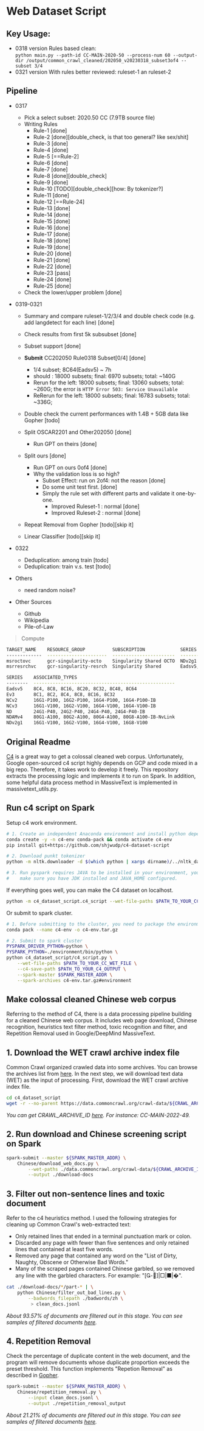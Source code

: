 # Web Dataset Script

## Key Usage:
+ 0318 version Rules based clean:  
    `python main.py --path-id CC-MAIN-2020-50 --process-num 60 --output-dir /output/common_crawl_cleaned/202050_v20230318_subset3of4 --subset 3/4`
+ 0321 version With rules better reviewed: ruleset-1 an ruleset-2

## Pipeline

+ 0317  
    + Pick a select subset: 2020.50 CC (7.9TB source file)  
    + Writing Rules
        + Rule-1 [done] 
        + Rule-2 [done][double_check, is that too general? like sex/shit]
        + Rule-3 [done]
        + Rule-4 [done]
        + Rule-5 [==Rule-2]
        + Rule-6 [done]
        + Rule-7 [done]
        + Rule-8 [done][double_check]
        + Rule-9 [done]
        + Rule-10 [TODO][double_check][how: By tokenizer?]
        + Rule-11 [done]
        + Rule-12 [==Rule-24]
        + Rule-13 [done]
        + Rule-14 [done]
        + Rule-15 [done]
        + Rule-16 [done]
        + Rule-17 [done]
        + Rule-18 [done]
        + Rule-19 [done]
        + Rule-20 [done]
        + Rule-21 [done]
        + Rule-22 [done]
        + Rule-23 [pass]
        + Rule-24 [done]
        + Rule-25 [done]
    + Check the lower/upper problem [done]

+ 0319-0321  
    + Summary and compare ruleset-1/2/3/4 and double check code (e.g. add langdetect for each line) [done]
    + Check results from first 5k subsubset [done]
    + Subset support [done]
    + **Submit** CC202050 Rule0318 Subset\[0/4\] [done]
        + 1/4 subset; 8C64(Eadsv5) ~ 7h
        + should : 18000 subsets; final: 6970 subsets; total: ~140G
        + Rerun for the left: 18000 subsets; final: 13060 subsets; total: ~260G; the error is `HTTP Error 503: Service Unavailable`
        + ReRerun for the left: 18000 subsets; final: 16783 subsets; total: ~336G; 
    + Double check the current performances with 1.4B + 5GB data like Gopher [todo]
    + Split OSCAR2201 and Other202050 [done]
        + Run GPT on theirs [done]
    + Split ours [done]
        + Run GPT on ours 0of4 [done]
        + Why the validation loss is so high?
            + Subset Effect: run on 2of4: not the reason [done]
            + Do some unit test first. [done]
            + Simply the rule set with different parts and validate it one-by-one. 
                + Improved Ruleset-1 : normal [done]
                + Improved Ruleset-2 : normal [done]

    + Repeat Removal from Gopher [todo][skip it]
    + Linear Classifier [todo][skip it]


+ 0322 
    + Deduplication: among train [todo]  
    + Deduplication: train v.s. test [todo]  

+ Others  
    + need random noise?  

+ Other Sources
    + Github  
    + Wikipedia  
    + Pile-of-Law  

> Compute
```bash
TARGET_NAME    RESOURCE_GROUP          SUBSCRIPTION             SERIES
-------------  ----------------------  -----------------------  -------------------------------------------
msroctovc      gcr-singularity-octo    Singularity Shared OCTO  NDv2g1
msrresrchvc    gcr-singularity-resrch  Singularity Shared       Eadsv5, Ev3, NCv2, NCv3, ND, NDAMv4, NDv2g1

SERIES    ASSOCIATED_TYPES
--------  ----------------------------------------------------
Eadsv5    8C4, 8C8, 8C16, 8C20, 8C32, 8C48, 8C64
Ev3       8C1, 8C2, 8C4, 8C8, 8C16, 8C32
NCv2      16G1-P100, 16G2-P100, 16G4-P100, 16G4-P100-IB
NCv3      16G1-V100, 16G2-V100, 16G4-V100, 16G4-V100-IB
ND        24G1-P40, 24G2-P40, 24G4-P40, 24G4-P40-IB
NDAMv4    80G1-A100, 80G2-A100, 80G4-A100, 80G8-A100-IB-NvLink
NDv2g1    16G1-V100, 16G2-V100, 16G4-V100, 16G8-V100
```

## Original Readme

[C4](https://www.tensorflow.org/datasets/catalog/c4) is a great way to get a colossal cleaned web corpus. Unfortunately, Google open-sourced c4 script highly depends on GCP and code mixed in a big repo. Therefore, it takes work to develop it freely. This repository extracts the processing logic and implements it to run on Spark. In addition, some helpful data process method in MassiveText is implemented in massivetext_utils.py.

## Run c4 script on Spark

Setup c4 work environment.

```bash
# 1. Create an independent Anaconda environment and install python dependencies
conda create -y -n c4-env conda-pack && conda activate c4-env
pip install git+https://github.com/shjwudp/c4-dataset-script

# 2. Download punkt tokenizer
python -m nltk.downloader -d $(which python | xargs dirname)/../nltk_data punkt

# 3. Run pyspark requires JAVA to be installed in your environment, you should
#    make sure you have JDK installed and JAVA_HOME configured.
```

If everything goes well, you can make the C4 dataset on localhost.

```bash
python -m c4_dataset_script.c4_script --wet-file-paths $PATH_TO_YOUR_CC_WET_FILE
```

Or submit to spark cluster.

```bash
# 1. Before submitting to the cluster, you need to package the environment conda env
conda pack --name c4-env -o c4-env.tar.gz

# 2. Submit to spark cluster
PYSPARK_DRIVER_PYTHON=python \
PYSPARK_PYTHON=./environment/bin/python \
python c4_dataset_script/c4_script.py \
    --wet-file-paths $PATH_TO_YOUR_CC_WET_FILE \
    --c4-save-path $PATH_TO_YOUR_C4_OUTPUT \
    --spark-master $SPARK_MASTER_ADDR \
    --spark-archives c4-env.tar.gz#environment
```

## Make colossal cleaned Chinese web corpus

Referring to the method of C4, there is a data processing pipeline building for a cleaned Chinese web corpus. It includes web page download, Chinese recognition, heuristics text filter method, toxic recognition and filter, and Repetition Removal used in Google/DeepMind MassiveText.

## 1. Download the WET crawl archive index file

Common Crawl organized crawled data into some archives. You can browse the archives list from [here](https://commoncrawl.org/the-data/get-started/). In the next step, we will download text data (WET) as the input of processing. First, download the WET crawl archive index file.

```bash
cd c4_dataset_script
wget -r --no-parent https://data.commoncrawl.org/crawl-data/${CRAWL_ARCHIVE_ID}/wet.paths.gz
```

*You can get CRAWL_ARCHIVE_ID [here](https://commoncrawl.org/the-data/get-started/). For instance: CC-MAIN-2022-49.*

## 2. Run download and Chinese screening script on Spark

```bash
spark-submit --master ${SPARK_MASTER_ADDR} \
    Chinese/download_web_docs.py \
        --wet-paths ./data.commoncrawl.org/crawl-data/${CRAWL_ARCHIVE_ID}/wet.paths.gz \
        --output ./download-docs
```

## 3. Filter out non-sentence lines and toxic document

Refer to the c4 heuristics method. I used the following strategies for cleaning up Common Crawl's web-extracted text:

 - Only retained lines that ended in a terminal punctuation mark or colon.
 - Discarded any page with fewer than five sentences and only retained lines that
contained at least five words.
 - Removed any page that contained any word on the "List of Dirty, Naughty, Obscene
or Otherwise Bad Words."
 - Many of the scraped pages contained Chinese garbled, so we removed any line with the garbled characters. For example: "[-]|□|■|�".

```bash
cat ./download-docs/*/part-* | \
    python Chinese/filter_out_bad_lines.py \
        --badwords_filepath ./badwords/zh \
         > clean_docs.jsonl
```

*About 93.57% of documents are filtered out in this stage. You can see samples of filtered documents [here](data/Chinese_bad-lines_samples.jsonl).*

## 4. Repetition Removal

Check the percentage of duplicate content in the web document, and the program will remove documents whose duplicate proportion exceeds the preset threshold. This function implements "Repetion Removal" as described in [Gopher](https://arxiv.org/abs/2112.11446).

```bash
spark-submit --master ${SPARK_MASTER_ADDR} \
    Chinese/repetition_removal.py \
        --input clean_docs.jsonl \
        --output ./repetition_removal_output
```

*About 21.21% of documents are filtered out in this stage. You can see samples of filtered documents [here](data/Chinese_Repetition-Removal_samples.jsonl).*
